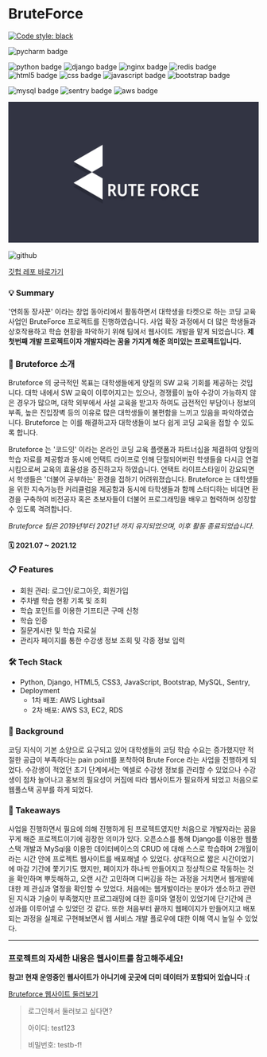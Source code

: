 # BruteForce

[![Code style: black](https://img.shields.io/badge/code%20style-black-000000.svg)](https://github.com/psf/black)

![pycharm badge](https://img.shields.io/badge/PyCharm-000000?style=flat-square&logo=PyCharm&logoColor=white)

![python badge](https://img.shields.io/badge/Python-3776AB?style=flat-square&logo=Python&logoColor=white)
![django badge](https://img.shields.io/badge/Django-092E20?style=flat-square&logo=Django&logoColor=white)
![nginx badge](https://img.shields.io/badge/NGINX-009639?style=flat-square&logo=NGINX&logoColor=white)
![redis badge](https://img.shields.io/badge/Gunicorn-499848?style=flat-square&logo=Gunicorn&logoColor=white)
![html5 badge](https://img.shields.io/badge/HTML5-E34F26?style=flat-square&logo=HTML5&logoColor=white)
![css badge](https://img.shields.io/badge/CSS3-1572B6?style=flat-square&logo=CSS3&logoColor=white)
![javascript badge](https://img.shields.io/badge/JavaScript-F7DF1E?style=flat-square&logo=JavaScript&logoColor=white)
![bootstrap badge](https://img.shields.io/badge/Bootstrap-7952B3?style=flat-square&logo=Bootstrap&logoColor=white)

![mysql badge](https://img.shields.io/badge/MySQL-4479A1?style=flat-square&logo=MySQL&logoColor=white)
![sentry badge](https://img.shields.io/badge/Sentry-007396?style=flat-square&logo=sentry&logoColor=white)
![aws badge](https://img.shields.io/badge/AWS-232f3e?style=flat-square&logo=amazon-aws&logoColor=white)

![logo](./logos/bruteforce.jpeg)

![github](https://img.shields.io/badge/GitHub-181717?style=for-the-badge&logo=GitHub&logoColor=white?link=https://github.com/linda2927/bruteforce)

[깃헙 레포 바로가기](https://github.com/linda2927/bruteforce)



### 💡 Summary
'연희동 장사꾼' 이라는 창업 동아리에서 활동하면서 대학생을 타켓으로 하는 코딩 교육 사업인 BruteForce 프로젝트를 진행하였습니다.
사업 확장 과정에서 더 많은 학생들과 상호작용하고 학습 현황을 파악하기 위해 팀에서 웹사이트 개발을 맡게 되었습니다.
**제 첫번째 개발 프로젝트이자 개발자라는 꿈을 가지게 해준 의미있는 프로젝트입니다.**


### 👀 Bruteforce 소개
Bruteforce 의 궁극적인 목표는 대학생들에게 양질의 SW 교육 기회를 제공하는 것입니다. 대학 내에서 SW 교육이 이루어지고는 있으나,
경쟁률이 높아 수강이 가능하지 않은 경우가 많으며, 대학 외부에서 사설 교육을 받고자 하여도 금전적인 부담이나 정보의 부족,
높은 진입장벽 등의 이유로 많은 대학생들이 불편함을 느끼고 있음을 파악하였습니다. Bruteforce 는 이를 해결하고자 대학생들이 보다
쉽게 코딩 교육을 접할 수 있도록 합니다. 

Bruteforce 는 '코드잇' 이라는 온라인 코딩 교육 플랫폼과 파트너십을 체결하여 양질의 학습 자료를 제공함과 동시에
언택트 라이프로 인해 단절되어버린 학생들을 다시금 연결시킴으로써 교육의 효율성을 증진하고자 하였습니다. 언택트 라이프스타일이 
강요되면서 학생들은 '더불어 공부하는' 환경을 접하기 어려워졌습니다. Bruteforce 는 대학생들을 위한 지속가능한 커리큘럼을 
제공함과 동시에 타학생들과 함께 스터디하는 비대면 환경을 구축하여 비전공자 혹은 초보자들이 더불어 프로그래밍을 배우고
협력하며 성장할 수 있도록 격려합니다.

*Bruteforce 팀은 2019년부터 2021년 까지 유지되었으며, 이후 활동 종료되었습니다.*

#### 🗓 2021.07 ~ 2021.12

### 📋 Features
* 회원 관리: 로그인/로그아웃, 회원가입
* 주차별 학습 현황 기록 및 조회
* 학습 포인트를 이용한 기프티콘 구매 신청
* 학습 인증
* 질문게시판 및 학습 자료실
* 관리자 페이지를 통한 수강생 정보 조회 및 각종 정보 입력

### 🛠 Tech Stack
* Python, Django, HTML5, CSS3, JavaScript, Bootstrap, MySQL, Sentry,
* Deployment
  * 1차 배포: AWS Lightsail 
  * 2차 배포: AWS S3, EC2, RDS

### 🔎 Background
코딩 지식이 기본 소양으로 요구되고 있어 대학생들의 코딩 학습 수요는 증가했지만
적절한 공급이 부족하다는 pain point를 포착하여 Brute Force 라는 사업을 진행하게 되었다.
수강생이 적었던 초기 단계에서는 엑셀로 수강생 정보를 관리할 수 있었으나 수강생이 점차 늘어나고 홍보의 필요성이 커짐에 따라 
웹사이트가 필요하게 되었고 처음으로 웹풀스택 공부를 하게 되었다.


### 📌 Takeaways
사업을 진행하면서 필요에 의해 진행하게 된 프로젝트였지만 처음으로 개발자라는 꿈을 꾸게 해준 프로젝트이기에 굉장한 의미가 있다.
오픈소스를 통해 Django를 이용한 웹풀스택 개발과 MySql을 이용한 데이터베이스의 CRUD 에 대해 스스로 학습하며 
2개월이라는 시간 안에 프로젝트 웹사이트를 배포해낼 수 있었다. 상대적으로 짧은 시간이었기에 마감 기간에 쫓기기도 했지만, 
페이지가 하나씩 만들어지고 정상적으로 작동하는 것을 확인하며 뿌듯해하고, 오랜 시간 고민하며 디버깅을 하는 과정을 거치면서 웹개발에 대한 제 관심과 열정을 확인할 수 있었다. 
처음에는 웹개발이라는 분야가 생소하고 관련된 지식과 기술이 부족했지만 프로그래밍에 대한 흥미와 열정이 있었기에 단기간에 큰 성과를 이루어낼 수 있었던 것 같다.
또한 처음부터 끝까지 웹페이지가 만들어지고 배포되는 과정을 실제로 구현해보면서 웹 서비스 개발 플로우에 대한 이해 역시 높일 수 있었다.

***

### 프로젝트의 자세한 내용은 웹사이트를 참고해주세요!

__참고! 현재 운영중인 웹사이트가 아니기에 곳곳에 더미 데이터가 포함되어 있습니다 :(__



[Bruteforce 웹사이트 둘러보기](https://www.bruteforceuniv.com)

> 로그인해서 둘러보고 싶다면?
> 
> 아이디: test123
> 
> 비밀번호: testb-f!
